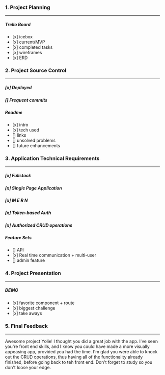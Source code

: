 ### 1. Project Planning

<hr>
    <h5>Trello Board</h5>
    <p>
        <ul>
        <li>[x] icebox</li>
        <li>[x] current/MVP</li>
        <li>[x] completed tasks</li>
        <li>[x] wireframes</li>
        <li>[x] ERD</li>
        </ul>
    </p>

### 2. Project Source Control

<hr>
    <h5>[x] Deployed</h5>
    <h5>[] Frequent commits</h5>
    <h5>Readme</h5>
    <p>
        <ul>
        <li>[x] intro</li>
        <li>[x] tech used</li>
        <li>[] links</li>
        <li>[] unsolved problems</li>
        <li>[] future enhancements</li>
        </ul>
    </p>

### 3. Application Technical Requirements

<hr>
    <h5>[x] Fullstack</h5>
    <h5>[x] Single Page Application</h5>
    <h5>[x] M E R N</h5>
    <h5>[x] Token-based Auth</h5>
    <h5>[x] Authorized CRUD operations</h5>
    <h5>Feature Sets</h5>
    <p>
        <ul>
        <li>[] API</li>
        <li>[x] Real time communication + multi-user</li>
        <li>[] admin feature</li>
        </ul>
    </p>

### 4. Project Presentation

<hr>
    <h5>DEMO</h5>
    <p>
        <ul>
        <li>[x] favorite component + route</li>
        <li>[x] biggest challenge</li>
        <li>[x] take aways</li>
        </ul>
    </p>

### 5. Final Feedback

<hr>

<p>
Awesome project Yolie! I thought you did a great job with the app. I've seen you're front end skills, and I know you could have made a more visually appeasing app, provided you had the time. I'm glad you were able to knock out the CRUD operations, thus having all of the functionality already finished, before going back to teh front end. Don't forget to study so you don't loose your edge. 
</p>
